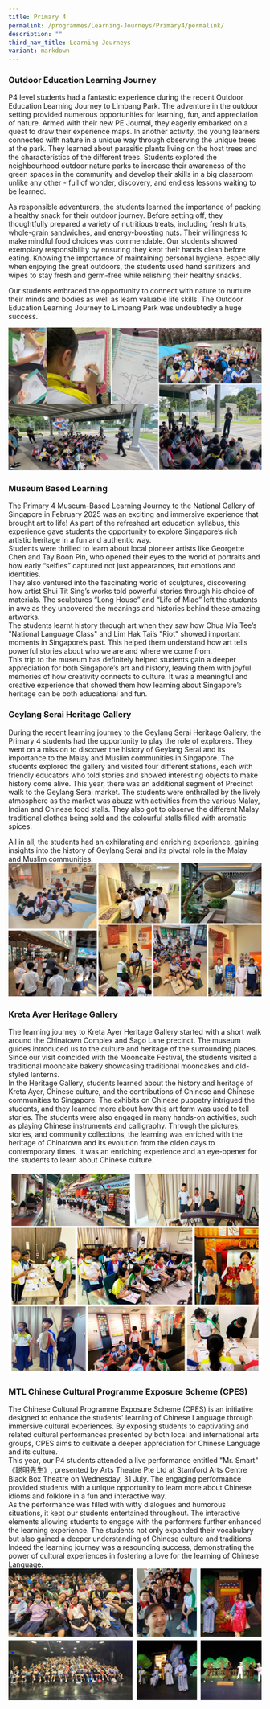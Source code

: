 ```yaml
---
title: Primary 4
permalink: /programmes/Learning-Journeys/Primary4/permalink/
description: ""
third_nav_title: Learning Journeys
variant: markdown
---
```

### **Outdoor Education Learning Journey**
P4 level students had a fantastic experience during the recent Outdoor Education Learning Journey to Limbang Park. The adventure in the outdoor setting provided numerous opportunities for learning, fun, and appreciation of nature.
Armed with their new PE Journal, they eagerly embarked on a quest to draw their experience maps. In another activity, the young learners connected with nature in a unique way through observing the unique trees at the park. They learned about parasitic plants living on the host trees and the characteristics of the different trees. Students explored the neighbourhood outdoor nature parks to increase their awareness of the green spaces in the community and develop their skills in a big classroom unlike any other - full of wonder, discovery, and endless lessons waiting to be learned.

As responsible adventurers, the students learned the importance of packing a healthy snack for their outdoor journey. Before setting off, they thoughtfully prepared a variety of nutritious treats, including fresh fruits, whole-grain sandwiches, and energy-boosting nuts. Their willingness to make mindful food choices was commendable. Our students showed exemplary responsibility by ensuring they kept their hands clean before eating. Knowing the importance of maintaining personal hygiene, especially when enjoying the great outdoors, the students used hand sanitizers and wipes to stay fresh and germ-free while relishing their healthy snacks. 

Our students embraced the opportunity to connect with nature to nurture their minds and bodies as well as learn valuable life skills.  The Outdoor Education Learning Journey to Limbang Park was undoubtedly a huge success. 

![](/images/Learning%20Journeys/2024/P4_OE_LJ_png.jpg)
### **Museum Based Learning**
The Primary 4 Museum-Based Learning Journey to the National Gallery of Singapore in February 2025 was an exciting and immersive experience that brought art to life! As part of the refreshed art education syllabus, this experience gave students the opportunity to explore Singapore’s rich artistic heritage in a fun and authentic way.<br>
Students were thrilled to learn about local pioneer artists like Georgette Chen and Tay Boon Pin, who opened their eyes to the world of portraits and how early “selfies” captured not just appearances, but emotions and identities. <br>
They also ventured into the fascinating world of sculptures, discovering how artist Shui Tit Sing’s works told powerful stories through his choice of materials. The sculptures “Long House” and “Life of Miao” left the students in awe as they uncovered the meanings  and histories behind these amazing artworks.<br>
The students learnt history through art when they saw how Chua Mia Tee’s "National Language Class" and Lim Hak Tai’s "Riot" showed important moments in Singapore’s past. This helped them understand how art tells powerful stories about who we are and where we come from.<br>
This trip to the museum has definitely helped students gain a deeper appreciation for both Singapore’s art and history, leaving them with joyful memories of how creativity connects to culture. It was a meaningful and creative experience that showed them how learning about Singapore’s heritage can be both educational and fun.

### **Geylang Serai Heritage Gallery**
During the recent learning journey to the Geylang Serai Heritage Gallery, the Primary 4 students had the opportunity to play the role of explorers. They went on a mission to discover the history of Geylang Serai and its importance to the Malay and Muslim communities in Singapore. The students explored the gallery and visited four different stations, each with friendly educators who told stories and showed interesting objects to make history come alive.
This year, there was an additional segment of Precinct walk to the Geylang Serai market. The students were enthralled by the lively atmosphere as the market was abuzz with activities from the various Malay, Indian and Chinese food stalls. They also got to observe the different Malay traditional clothes being sold and the colourful stalls filled with aromatic spices.

All in all, the students had an exhilarating and enriching experience, gaining insights into the history of Geylang Serai and its pivotal role in the Malay and Muslim communities.
![](/images/Learning%20Journeys/2023/Primary%204/collage.jpg)
### **Kreta Ayer Heritage Gallery**
The learning journey to Kreta Ayer Heritage Gallery started with a short walk around the Chinatown Complex and Sago Lane precinct. The museum guides introduced us to the culture and heritage of the surrounding places. Since our visit coincided with the Mooncake Festival, the students visited a traditional mooncake bakery showcasing traditional mooncakes and old-styled lanterns. <br>
In the Heritage Gallery, students learned about the history and heritage of Kreta Ayer, Chinese culture, and the contributions of Chinese and Chinese communities to Singapore.  The exhibits on Chinese puppetry intrigued the students, and they learned more about how this art form was used to tell stories. The students were also engaged in many hands-on activities, such as playing Chinese instruments and calligraphy. Through the pictures, stories, and community collections, the learning was enriched with the heritage of Chinatown and its evolution from the olden days to contemporary times. It was an enriching experience and an eye-opener for the students to learn about Chinese culture.

![](/images/Learning%20Journeys/2024/P4_LJ_KAHG_Collage.jpg)
### **MTL Chinese Cultural Programme Exposure Scheme (CPES)**
The Chinese Cultural Programme Exposure Scheme (CPES) is an initiative designed to enhance the students' learning of Chinese Language through immersive cultural experiences. By exposing students to captivating and related cultural performances presented by both local and international arts groups, CPES aims to cultivate a deeper appreciation for Chinese Language and its culture.<br>
This year, our P4 students attended a live performance entitled "Mr. Smart" 《聪明先生》, presented by Arts Theatre Pte Ltd at Stamford Arts Centre Black Box Theatre on Wednesday, 31 July. The engaging performance provided students with a unique opportunity to learn more about Chinese idioms and folklore in a fun and interactive way.<br>
As the performance was filled with witty dialogues and humorous situations, it kept our students entertained throughout. The interactive elements allowing students to engage with the performers further enhanced the learning experience.  The students not only expanded their vocabulary but also gained a deeper understanding of Chinese culture and traditions.<br>
Indeed the learning journey was a resounding success, demonstrating the power of cultural experiences in fostering a love for the learning of Chinese Language.
![](/images/Learning%20Journeys/2024/CPES_Collage_pics.jpg)